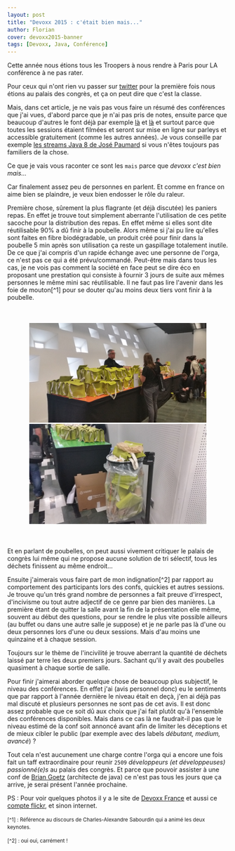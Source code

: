 ```yaml
---
layout: post
title: "Devoxx 2015 : c'était bien mais..."
author: Florian
cover: devoxx2015-banner
tags: [Devoxx, Java, Conférence]
---
```


Cette année nous étions tous les Troopers à nous rendre à Paris pour LA conférence à ne pas rater.

Pour ceux qui n'ont rien vu passer sur [twitter](https://twitter.com/search?q=%23DevoxxFR&src=tyah) pour la première fois nous étions au palais des congrès, et ça on peut dire que c'est la classe.

<!-- break -->

Mais, dans cet article, je ne vais pas vous faire un résumé des conférences que j'ai vues, d'abord parce que je n'ai pas pris de notes, 
ensuite parce que beaucoup d'autres le font déjà par exemple [là](http://agileek.github.io/) et [là](http://javamind-fr.blogspot.fr/) et surtout parce que toutes les sessions étaient filmées et 
seront sur mise en ligne sur parleys et accessible gratuitement (comme les autres années). 
Je vous conseille par exemple [les streams Java 8 de José Paumard](https://www.parleys.com/tutorial/java-8-streams-collectors-patterns-performances-parallelisation) 
si vous n'êtes toujours pas familiers de la chose.

Ce que je vais vous raconter ce sont les `mais` parce que _devoxx c'est bien mais..._ 

Car finalement assez peu de personnes en parlent. Et comme en france on aime bien se plaindre, je veux  bien endosser le rôle du raleur.

Première chose, sûrement la plus flagrante (et déjà discutée) les paniers repas. 
En effet je trouve tout simplement aberrante l'utilisation de ces petite sacoche pour la distribution des repas. 
En effet même si elles sont dite réutilisable 90% a dû finir à la poubelle. 
Alors même si j'ai pu lire qu'elles sont faites en fibre biodégradable, un produit créé pour finir dans la poubelle 5 min après son utilisation ça reste un gaspillage totalement inutile. 
De ce que j'ai compris d'un rapide échange avec une personne de l'orga, ce n'est pas ce qui a été prévu/commandé. 
Peut-être mais dans tous les cas, je ne vois pas comment la société en face peut se dire éco en proposant une prestation qui consiste à fournir 3 jours de suite aux mêmes personnes le même mini sac réutilisable. 
Il ne faut pas lire l'avenir dans les foie de mouton[^1] pour se douter qu'au moins deux tiers vont finir à la poubelle.

<div style="text-align:center;margin:50px">
  <a href="/images/postDevoxx2015/devoxx2015_1.jpg" data-lightbox="group-2" title="Les sac pour les sandwiches..." class="inlineBoxes">
    <img class="medium" src="/images/postDevoxx2015/devoxx2015_1.jpg" alt="Les sac pour les sandwiches..."/>
  </a>
  <a href="/images/postDevoxx2015/devoxx2015_2.jpg" data-lightbox="group-2" title="... qui finissent à la poubelle" class="inlineBoxes">
    <img class="medium" src="/images/postDevoxx2015/devoxx2015_2.jpg" alt="... qui finissent à la poubelle"/>
  </a>
</div>

Et en parlant de poubelles, on peut aussi vivement critiquer le palais de congrès lui même qui ne propose aucune solution de tri sélectif, tous les déchets finissent au même endroit...


Ensuite j'aimerais vous faire part de mon indignation[^2] par rapport au comportement des participants lors des confs, quickies et autres sessions. 
Je trouve qu'un trés grand nombre de personnes a fait preuve d'irrespect, d'incivisme ou tout autre adjectif de ce genre par bien des manières. 
La première étant de quitter la salle avant la fin de la présentation elle même, souvent au début des questions, pour se rendre le plus vite possible ailleurs (au buffet ou dans une autre salle je suppose) 
et je ne parle pas là d'une ou deux personnes lors d'une ou deux sessions. Mais d'au moins une quinzaine et à chaque session.

Toujours sur le thème de l'incivilité je trouve aberrant la quantité de déchets laissé par terre les deux premiers jours. Sachant qu'il y avait des poubelles quasiment à chaque sortie de salle.

Pour finir j'aimerai aborder quelque chose de beaucoup plus subjectif, le niveau des conférences. En effet j'ai (avis personnel donc) 
eu le sentiments que par rapport à l'année dernière le niveau était en deçà, j'en ai déjà pas mal discuté et plusieurs personnes ne sont pas de cet avis. 
Il est donc assez probable que ce soit dû aux choix que j'ai fait plutôt qu'à l'ensemble des conférences disponibles. 
Mais dans ce cas là ne faudrait-il pas que le niveau estimé de la conf soit annoncé avant afin de limiter les déceptions et de mieux cibler le public (par exemple avec des labels _débutant, medium, avancé_) ?


Tout cela n'est aucunement une charge contre l'orga qui a encore une fois fait un taff extraordinaire pour reunir `2509` _développeurs (et développeuses) passionné(e)s_ au palais des congrès. 
Et parce que pouvoir assister à une conf de [Brian Goetz](https://twitter.com/briangoetz) (architecte de java) ce n'est pas tous les jours que ça arrive, je serai présent l'année prochaine. 


PS : Pour voir quelques photos il y a le site de [Devoxx France](http://www.devoxx.fr/2015/04/devoxx-france-2015-en-images/) et aussi ce [compte flickr](https://m.flickr.com/#/photos/123583479@N03/sets/72157651881953421), et sinon internet.


<small>[^1] : Référence au discours de Charles-Alexandre Sabourdin qui a animé les deux keynotes.</small>

<small>[^2] : oui oui, carrément !</small> 
